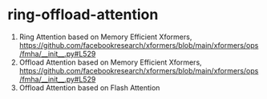 # ring-offload-attention

1. Ring Attention based on Memory Efficient Xformers, https://github.com/facebookresearch/xformers/blob/main/xformers/ops/fmha/__init__.py#L529
2. Offload Attention based on Memory Efficient Xformers, https://github.com/facebookresearch/xformers/blob/main/xformers/ops/fmha/__init__.py#L529
3. Offload Attention based on Flash Attention
